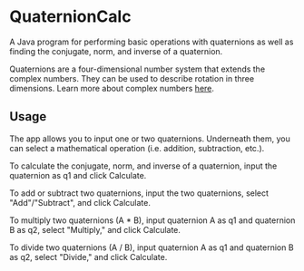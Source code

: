 # QuaternionCalc

A Java program for performing basic operations with quaternions as well as finding the conjugate, norm, and inverse of a quaternion.

Quaternions are a four-dimensional number system that extends the complex numbers. 
They can be used to describe rotation in three dimensions. Learn more about complex numbers [here](https://mathworld.wolfram.com/Quaternion.html).

## Usage

The app allows you to input one or two quaternions. Underneath them, you can select a mathematical operation (i.e. addition, subtraction, etc.).

To calculate the conjugate, norm, and inverse of a quaternion, input the quaternion as q1 and click Calculate.

To add or subtract two quaternions, input the two quaternions, select "Add"/"Subtract", and click Calculate.

To multiply two quaternions (A * B), input quaternion A as q1 and quaternion B as q2, select "Multiply," and click Calculate.

To divide two quaternions (A / B), input quaternion A as q1 and quaternion B as q2, select "Divide," and click Calculate.
